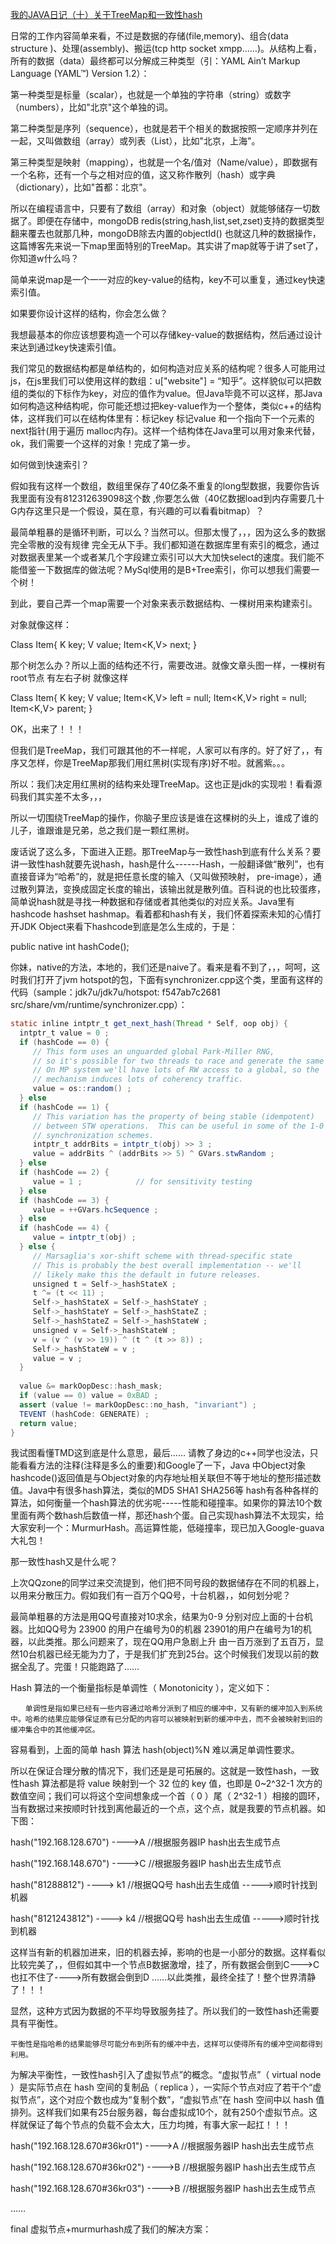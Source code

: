 
[我的JAVA日记（十）关于TreeMap和一致性hash](https://zhuanlan.zhihu.com/p/20270435)

日常的工作内容简单来看，不过是数据的存储(file,memory)、组合(data structure
)、处理(assembly)、搬运(tcp http socket xmpp……)。从结构上看，所有的数据（data）最终都可以分解成三种类型（引：YAML Ain’t Markup Language (YAML™) Version 1.2）：

第一种类型是标量（scalar），也就是一个单独的字符串（string）或数字（numbers），比如"北京"这个单独的词。

第二种类型是序列（sequence），也就是若干个相关的数据按照一定顺序并列在一起，又叫做数组（array）或列表（List），比如"北京，上海"。

第三种类型是映射（mapping），也就是一个名/值对（Name/value），即数据有一个名称，还有一个与之相对应的值，这又称作散列（hash）或字典（dictionary），比如"首都：北京"。

所以在编程语言中，只要有了数组（array）和对象（object）就能够储存一切数据了。即便在存储中，mongoDB redis(string,hash,list,set,zset)支持的数据类型翻来覆去也就那几种，mongoDB除去内置的objectId() 也就这几种的数据操作，这篇博客先来说一下map里面特别的TreeMap。其实讲了map就等于讲了set了，你知道w什么吗？

简单来说map是一个一一对应的key-value的结构，key不可以重复，通过key快速索引值。

如果要你设计这样的结构，你会怎么做？

我想最基本的你应该想要构造一个可以存储key-value的数据结构，然后通过设计来达到通过key快速索引值。

我们常见的数据结构都是单结构的，如何构造对应关系的结构呢？很多人可能用过js，在js里我们可以使用这样的数组：u["website"] = “知乎”。这样貌似可以把数组的类似的下标作为key，对应的值作为value。但Java毕竟不可以这样，那Java如何构造这种结构呢，你可能还想过把key-value作为一个整体，类似c++的结构体，这样我们可以在结构体里有：标记key 标记value 和一个指向下一个元素的next指针(用于遍历 malloc内存)。这样一个结构体在Java里可以用对象来代替，ok，我们需要一个这样的对象！完成了第一步。

如何做到快速索引？

假如我有这样一个数组，数组里保存了40亿条不重复的long型数据，我要你告诉我里面有没有812312639098这个数 ,你要怎么做（40亿数据load到内存需要几十G内存这里只是一个假设，莫在意，有兴趣的可以看看bitmap）？

最简单粗暴的是循环判断，可以么？当然可以。但那太慢了，，，因为这么多的数据完全零散的没有规律 完全无从下手。我们都知道在数据库里有索引的概念，通过对数据表里某一个或者某几个字段建立索引可以大大加快select的速度。我们能不能借鉴一下数据库的做法呢？MySql使用的是B+Tree索引，你可以想我们需要一个树！

到此，要自己弄一个map需要一个对象来表示数据结构、一棵树用来构建索引。

对象就像这样：

Class Item{
  K key;
  V value;
  Item<K,V> next;
}

那个树怎么办？所以上面的结构还不行，需要改进。就像文章头图一样，一棵树有root节点 有左右子树 就像这样

Class Item{
  K key;
  V value;
  Item<K,V> left = null;
  Item<K,V> right = null;
  Item<K,V> parent;
}

OK，出来了！！！

但我们是TreeMap，我们可跟其他的不一样呢，人家可以有序的。好了好了，，有序又怎样，你是TreeMap那我们用红黑树(实现有序)好不啦。就酱紫。。。

所以：我们决定用红黑树的结构来处理TreeMap。这也正是jdk的实现啦！看看源码我们其实差不太多，，，

所以一切围绕TreeMap的操作，你脑子里应该是谁在这棵树的头上，谁成了谁的儿子，谁跟谁是兄弟，总之我们是一颗红黑树。

废话说了这么多，下面进入正题。那TreeMap与一致性hash到底有什么关系？要讲一致性hash就要先说hash，hash是什么------Hash，一般翻译做“散列”，也有直接音译为“哈希”的，就是把任意长度的输入（又叫做预映射， pre-image），通过散列算法，变换成固定长度的输出，该输出就是散列值。百科说的也比较蛋疼，简单说hash就是寻找一种数据和存储或者其他类似的对应关系。Java里有hashcode hashset hashmap。看着都和hash有关，我们怀着探索未知的心情打开JDK Object来看下hashcode到底是怎么生成的，于是：

public native int hashCode();

你妹，native的方法，本地的，我们还是naive了。看来是看不到了，，，呵呵，这时我们打开了jvm hotspot的包，下面有synchronizer.cpp这个类，里面有这样的代码（sample：jdk7u/jdk7u/hotspot: f547ab7c2681 src/share/vm/runtime/synchronizer.cpp）：

```java
static inline intptr_t get_next_hash(Thread * Self, oop obj) {
  intptr_t value = 0 ;
  if (hashCode == 0) {
     // This form uses an unguarded global Park-Miller RNG,
     // so it's possible for two threads to race and generate the same RNG.
     // On MP system we'll have lots of RW access to a global, so the
     // mechanism induces lots of coherency traffic.
     value = os::random() ;
  } else
  if (hashCode == 1) {
     // This variation has the property of being stable (idempotent)
     // between STW operations.  This can be useful in some of the 1-0
     // synchronization schemes.
     intptr_t addrBits = intptr_t(obj) >> 3 ;
     value = addrBits ^ (addrBits >> 5) ^ GVars.stwRandom ;
  } else
  if (hashCode == 2) {
     value = 1 ;            // for sensitivity testing
  } else
  if (hashCode == 3) {
     value = ++GVars.hcSequence ;
  } else
  if (hashCode == 4) {
     value = intptr_t(obj) ;
  } else {
     // Marsaglia's xor-shift scheme with thread-specific state
     // This is probably the best overall implementation -- we'll
     // likely make this the default in future releases.
     unsigned t = Self->_hashStateX ;
     t ^= (t << 11) ;
     Self->_hashStateX = Self->_hashStateY ;
     Self->_hashStateY = Self->_hashStateZ ;
     Self->_hashStateZ = Self->_hashStateW ;
     unsigned v = Self->_hashStateW ;
     v = (v ^ (v >> 19)) ^ (t ^ (t >> 8)) ;
     Self->_hashStateW = v ;
     value = v ;
  }
 
  value &= markOopDesc::hash_mask;
  if (value == 0) value = 0xBAD ;
  assert (value != markOopDesc::no_hash, "invariant") ;
  TEVENT (hashCode: GENERATE) ;
  return value;
}
```

我试图看懂TMD这到底是什么意思，最后…… 请教了身边的c++同学也没法，只能看看方法的注释(注释是多么的重要)和Google了一下，Java 中Object对象hashcode()返回值是与Object对象的内存地址相关联但不等于地址的整形描述数值。Java中有很多hash算法，类似的MD5 SHA1 SHA256等 hash有各种各样的算法，如何衡量一个hash算法的优劣呢-----性能和碰撞率。如果你的算法10个数里面有两个数hash后数值一样，那还hash个蛋。自己实现hash算法不太现实，给大家安利一个：MurmurHash。高运算性能，低碰撞率，现已加入Google-guava大礼包！

那一致性hash又是什么呢？

上次QQzone的同学过来交流提到，他们把不同号段的数据储存在不同的机器上，以用来分散压力。假如我们有一百万个QQ号，十台机器，，如何划分呢？

最简单粗暴的方法是用QQ号直接对10求余，结果为0-9 分别对应上面的十台机器。比如QQ号为 23900 的用户在编号为0的机器 23901的用户在编号为1的机器，以此类推。那么问题来了，现在QQ用户急剧上升 由一百万涨到了五百万，显然10台机器已经无能为力了，于是我们扩充到25台。这个时候我们发现以前的数据全乱了。完蛋！只能跑路了……

Hash 算法的一个衡量指标是单调性（ Monotonicity ），定义如下：

    　　单调性是指如果已经有一些内容通过哈希分派到了相应的缓冲中，又有新的缓冲加入到系统中。哈希的结果应能够保证原有已分配的内容可以被映射到新的缓冲中去，而不会被映射到旧的缓冲集合中的其他缓冲区。

容易看到，上面的简单 hash 算法 hash(object)%N 难以满足单调性要求。

所以在保证合理分散的情况下，我们还是是可拓展的。这就是一致性hash，一致性hash 算法都是将 value 映射到一个 32 位的 key 值，也即是 0~2^32-1 次方的数值空间；我们可以将这个空间想象成一个首（ 0 ）尾（ 2^32-1 ）相接的圆环，当有数据过来按顺时针找到离他最近的一个点，这个点，就是我要的节点机器。如下图：

hash("192.168.128.670") ---->A //根据服务器IP hash出去生成节点

hash("192.168.148.670") ---->C //根据服务器IP hash出去生成节点

hash("81288812") ----> k1 //根据QQ号 hash出去生成值 ----->顺时针找到机器

hash("8121243812") ----> k4 //根据QQ号 hash出去生成值 ----->顺时针找到机器

这样当有新的机器加进来，旧的机器去掉，影响的也是一小部分的数据。这样看似比较完美了，，但假如其中一个节点B数据激增，挂了，所有数据会倒到C--->C也扛不住了---->所有数据会倒到D ……以此类推，最终全挂了！整个世界清静了！！！

显然，这种方式因为数据的不平均导致服务挂了。所以我们的一致性hash还需要具有平衡性。

    平衡性是指哈希的结果能够尽可能分布到所有的缓冲中去，这样可以使得所有的缓冲空间都得到利用。

为解决平衡性，一致性hash引入了虚拟节点”的概念。“虚拟节点”（ virtual node ）是实际节点在 hash 空间的复制品（ replica ），一实际个节点对应了若干个“虚拟节点”，这个对应个数也成为“复制个数”，“虚拟节点”在 hash 空间中以 hash 值排列。这样我们如果有25台服务器，每台虚拟成10个，就有250个虚拟节点。这样就保证了每个节点的负载不会太大，压力均摊，有事大家一起扛！！！

hash("192.168.128.670#36kr01") ---->A //根据服务器IP hash出去生成节点

hash("192.168.128.670#36kr02") ---->B //根据服务器IP hash出去生成节点

hash("192.168.128.670#36kr03") ---->B //根据服务器IP hash出去生成节点

……

final 虚拟节点+murmurhash成了我们的解决方案：